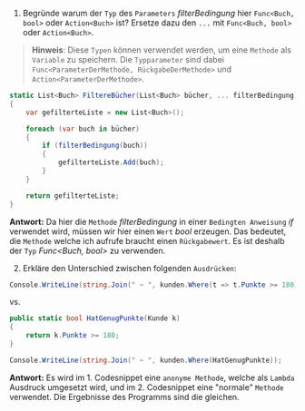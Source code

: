 ﻿1) Begründe warum der ``Typ`` des ``Parameters`` *filterBedingung* hier ``Func<Buch, bool>`` oder ``Action<Buch>`` ist? Ersetze dazu den ``...`` mit ``Func<Buch, bool>`` oder ``Action<Buch>``.

>**Hinweis**: Diese ``Typen`` können verwendet werden, um eine ``Methode`` als ``Variable`` zu speichern. Die ``Typparameter`` sind dabei ``Func<ParameterDerMethode, RückgabeDerMethode>`` und ``Action<ParameterDerMethode>``.

```csharp
static List<Buch> FiltereBücher(List<Buch> bücher, ... filterBedingung)
{
    var gefilterteListe = new List<Buch>();

    foreach (var buch in bücher)
    {
        if (filterBedingung(buch))
        {
            gefilterteListe.Add(buch);
        }
    }

    return gefilterteListe;
}
```

**Antwort:** Da hier die ``Methode`` *filterBedingung* in einer ``Bedingten Anweisung`` *if* verwendet wird, müssen wir hier einen ``Wert`` *bool* erzeugen. Das bedeutet, die ``Methode`` welche ich aufrufe braucht einen ``Rückgabewert``. Es ist deshalb der ``Typ`` *Func<Buch, bool>* zu verwenden.

2) Erkläre den Unterschied zwischen folgenden ``Ausdrücken``:
```csharp
Console.WriteLine(string.Join(" ~ ", kunden.Where(t => t.Punkte >= 180)));
```
vs.

```csharp
public static bool HatGenugPunkte(Kunde k)
{
    return k.Punkte >= 180;
}

Console.WriteLine(string.Join(" ~ ", kunden.Where(HatGenugPunkte));
```

**Antwort:** Es wird im 1. Codesnippet eine ``anonyme Methode``, welche als ``Lambda`` Ausdruck umgesetzt wird, und im 2. Codesnippet eine "normale" ``Methode`` verwendet. Die Ergebnisse des Programms sind die gleichen.